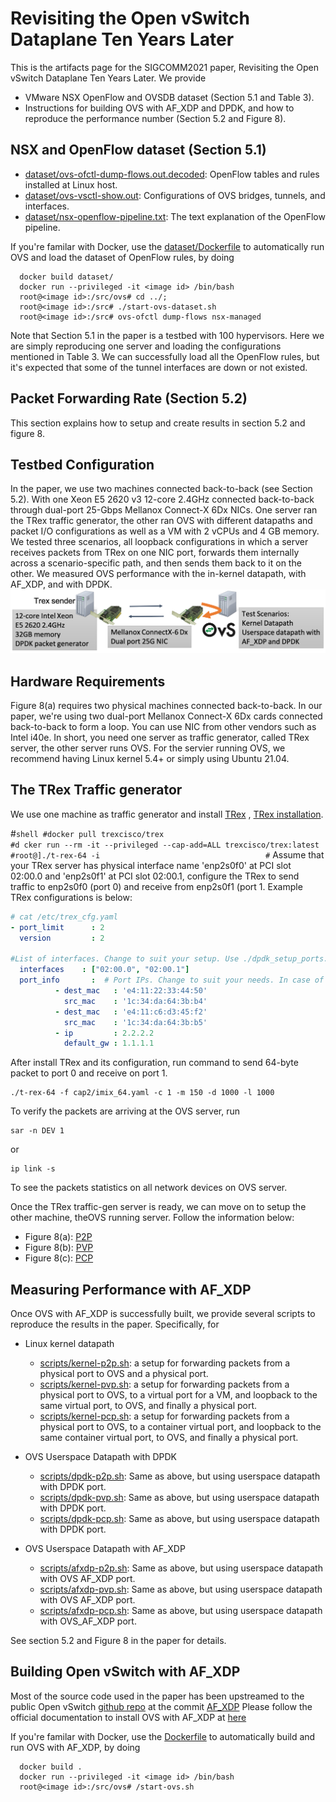 # Revisiting the Open vSwitch Dataplane Ten Years Later

This is the artifacts page for the SIGCOMM2021 paper, Revisiting the Open vSwitch Dataplane Ten Years Later.
We provide
* VMware NSX OpenFlow and OVSDB dataset (Section 5.1 and Table 3).
* Instructions for building OVS with AF_XDP and DPDK, and how to reproduce the performance
  number (Section 5.2 and Figure 8).

## NSX and OpenFlow dataset (Section 5.1)
* [dataset/ovs-ofctl-dump-flows.out.decoded](dataset/ovs-ofctl-dump-flows.out.decoded):
  OpenFlow tables and rules installed at Linux host.
* [dataset/ovs-vsctl-show.out](dataset/ovs-vsctl-show.out):
  Configurations of OVS bridges, tunnels, and interfaces.
* [dataset/nsx-openflow-pipeline.txt](dataset/nsx-openflow-pipeline.txt):
  The text explanation of the OpenFlow pipeline.

If you're familar with Docker, use the [dataset/Dockerfile](dataset/Dockerfile) to automatically
run OVS and load the dataset of OpenFlow rules, by doing
```shell
  docker build dataset/ 
  docker run --privileged -it <image id> /bin/bash
  root@<image id>:/src/ovs# cd ../;
  root@<image id>:/src# ./start-ovs-dataset.sh 
  root@<image id>:/src# ovs-ofctl dump-flows nsx-managed
```
Note that Section 5.1 in the paper is a testbed with 100 hypervisors. Here we are simply
reproducing one server and loading the configurations mentioned in Table 3.
We can successfully load all the OpenFlow rules, but it's expected that some of the tunnel
interfaces are down or not existed.


## Packet Forwarding Rate (Section 5.2)
This section explains how to setup and create results in section 5.2 and figure 8.
## Testbed Configuration
In the paper, we use two machines connected back-to-back (see Section 5.2).
With one Xeon E5 2620 v3 12-core 2.4GHz connected back-to-back through dual-port 25-Gbps Mellanox Connect-X 6Dx NICs. One server ran the TRex traffic generator, the other ran OVS with different datapaths and packet I/O configurations as well as a VM with 2 vCPUs and 4 GB memory. We tested three scenarios, all loopback configurations in which a server receives packets from TRex on one NIC port, forwards them internally across a scenario-specific path, and then sends them back to it on the other.
We measured OVS performance with the in-kernel datapath, with AF_XDP, and with DPDK.
![](testbed.png)

## Hardware Requirements
Figure 8(a) requires two physical machines connected back-to-back. In our paper,
we're using two dual-port Mellanox Connect-X 6Dx cards connected back-to-back
to form a loop. You can use NIC from other vendors such as Intel i40e.
In short, you need one server as traffic generator, called TRex server,
the other server runs OVS. For the servier running OVS, we recommend having
Linux kernel 5.4+ or simply using Ubuntu 21.04.

## The TRex Traffic generator
We use one machine as traffic generator and install [TRex](https://trex-tgn.cisco.com/)
, [TRex installation](https://trex-tgn.cisco.com/trex/doc/trex_manual.html#_first_time_running).

#```shell
#docker pull trexcisco/trex                                   
#d cker run --rm -it --privileged --cap-add=ALL trexcisco/trex:latest  
#root@]./t-rex-64 -i                                    
#```
Assume that your TRex server has physical interface name 'enp2s0f0' at PCI slot
02:00.0 and 'enp2s0f1' at PCI slot 02:00.1, configure the TRex to send traffic
to enp2s0f0 (port 0) and receive from enp2s0f1 (port 1. Example TRex
configurations is below:
```yaml
# cat /etc/trex_cfg.yaml
- port_limit      : 2                                                           
  version         : 2                                                           

#List of interfaces. Change to suit your setup. Use ./dpdk_setup_ports.py -s to see available options
  interfaces    : ["02:00.0", "02:00.1"]                                        
  port_info       :  # Port IPs. Change to suit your needs. In case of loopback, you can leave as is.
          - dest_mac   : 'e4:11:22:33:44:50'                                    
            src_mac    : '1c:34:da:64:3b:b4'                                    
          - dest_mac   : 'e4:11:c6:d3:45:f2'                                    
            src_mac    : '1c:34:da:64:3b:b5'                                    
          - ip         : 2.2.2.2                                               
            default_gw : 1.1.1.1       
```
After install TRex and its configuration, run command to send 64-byte packet to
port 0 and receive on port 1.
```shell
./t-rex-64 -f cap2/imix_64.yaml -c 1 -m 150 -d 1000 -l 1000
```
To verify the packets are arriving at the OVS server, run
```shell
sar -n DEV 1
```
or
```shell
ip link -s 
```
To see the packets statistics on all network devices on OVS server.

Once the TRex traffic-gen server is ready, we can move on to setup the
other machine, theOVS running server. Follow the information below:
* Figure 8(a): [P2P](fig8a.md)
* Figure 8(b): [PVP](fig8b.md)
* Figure 8(c): [PCP](fig8c.md)


## Measuring Performance with AF_XDP
Once OVS with AF_XDP is successfully built, we provide several scripts to
reproduce the results in the paper. Specifically, for
* Linux kernel datapath
  * [scripts/kernel-p2p.sh](scripts/kernel-p2p.sh):
    a setup for forwarding packets from a physical port to OVS and a physical port.
  * [scripts/kernel-pvp.sh](scripts/kernel-pvp.sh):
    a setup for forwarding packets from a physical port to OVS, to a virtual port for a VM,
    and loopback to the same virtual port, to OVS, and finally a physical port.
  * [scripts/kernel-pcp.sh](scripts/kernel-pcp.sh):
    a setup for forwarding packets from a physical port to OVS, to a container virtual port,
    and loopback to the same container virtual port, to OVS, and finally a physical port.

* OVS Userspace Datapath with DPDK
  * [scripts/dpdk-p2p.sh](scripts/dpdk-p2p.sh): Same as above, but using userspace datapath with DPDK port.
  * [scripts/dpdk-pvp.sh](scripts/dpdk-pvp.sh): Same as above, but using userspace datapath with DPDK port.
  * [scripts/dpdk-pcp.sh](scripts/dpdk-pcp.sh): Same as above, but using userspace datapath with DPDK port.

* OVS Userspace Datapath with AF_XDP
  * [scripts/afxdp-p2p.sh](scripts/afxdp-p2p.sh): Same as above, but using userspace datapath with OVS AF_XDP port.
  * [scripts/afxdp-pvp.sh](scripts/afxdp-pvp.sh): Same as above, but using userspace datapath with OVS AF_XDP port.
  * [scripts/afxdp-pcp.sh](scripts/afxdp-pcp.sh): Same as above, but using userspace datapath with OVS_AF_XDP port.

See section 5.2 and Figure 8 in the paper for details.

## Building Open vSwitch with AF_XDP
Most of the source code used in the paper has been upstreamed to the public
Open vSwitch [github repo](https://github.com/openvswitch/ovs) at the commit
[AF_XDP](https://github.com/openvswitch/ovs/commit/0de1b425962db073ebbaa3ddbde445580afda840)
Please follow the official documentation to install
OVS with AF_XDP at [here](https://docs.openvswitch.org/en/latest/intro/install/afxdp/)

If you're familar with Docker, use the [Dockerfile](Dockerfile) to automatically
build and run OVS with AF_XDP, by doing
```shell
  docker build . 
  docker run --privileged -it <image id> /bin/bash
  root@<image id>:/src/ovs# /start-ovs.sh 
```
